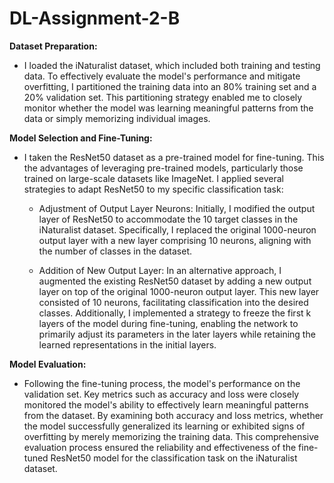 # DL-Assignment-2-B

**Dataset Preparation:**

* I loaded the iNaturalist dataset, which included both training and testing data. To effectively evaluate the model's performance and mitigate overfitting, I partitioned the training data into an 80% training set and a 20% validation set. This partitioning strategy enabled me to closely monitor whether the model was learning meaningful patterns from the data or simply memorizing individual images.

**Model Selection and Fine-Tuning:**
* I taken the ResNet50 dataset as a pre-trained model for fine-tuning. This the advantages of leveraging pre-trained models, particularly those trained on large-scale datasets like ImageNet. I applied several strategies to adapt ResNet50 to my specific classification task:

     * Adjustment of Output Layer Neurons: Initially, I modified the output layer of ResNet50 to accommodate the 10 target classes in the iNaturalist dataset. 
                  Specifically, I replaced the original 1000-neuron output layer with a new layer comprising 10 neurons, aligning with the number of classes in the dataset.

     * Addition of New Output Layer: In an alternative approach, I augmented the existing ResNet50 dataset by adding a new output layer on top of the original 1000-neuron output layer. This new layer consisted of 10 neurons, facilitating classification into the desired classes. Additionally, I implemented a strategy to freeze the first k layers of the model during fine-tuning, enabling the network to primarily adjust its parameters in the later layers while retaining the learned representations in the initial layers.
 
       
**Model Evaluation:**

* Following the fine-tuning process, the model's performance on the validation set. Key metrics such as accuracy and loss were closely monitored the model's ability to effectively learn meaningful patterns from the dataset. By examining both accuracy and loss metrics, whether the model successfully generalized its learning or exhibited signs of overfitting by merely memorizing the training data. This comprehensive evaluation process ensured the reliability and effectiveness of the fine-tuned ResNet50 model for the classification task on the iNaturalist dataset.
